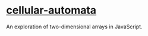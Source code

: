 # [cellular-automata](https://benjaminkimball.github.io/cellular-automata/)

An exploration of two-dimensional arrays in JavaScript.
